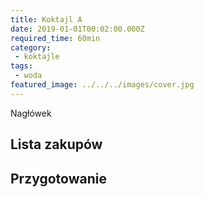 ```yaml
---
title: Koktajl A
date: 2019-01-01T00:02:00.000Z
required_time: 60min
category:
 - koktajle
tags:
 - woda
featured_image: ../../../images/cover.jpg
---
```

    
Nagłówek  
<!---- splitter ---->
## Lista zakupów  

<!---- splitter ---->
## Przygotowanie  
